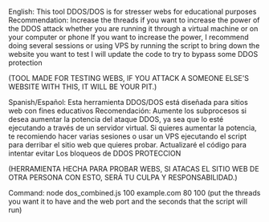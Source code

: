 English:
This tool DDOS/DOS is for stresser webs for educational purposes
Recommendation: Increase the threads if you want to increase the power of the DDOS attack whether you are running it through a virtual machine or on your computer or phone
If you want to increase the power, I recommend doing several sessions or using VPS by running the script to bring down the website you want to test
I will update the code to try to bypass some DDOS protection

(TOOL MADE FOR TESTING WEBS, IF YOU ATTACK A SOMEONE ELSE'S WEBSITE WITH THIS, IT WILL BE YOUR PIT.)

Spanish/Español:
Esta herramienta DDOS/DOS está diseñada para sitios web con fines educativos
Recomendación: Aumente los subprocesos si desea aumentar la potencia del ataque DDOS, ya sea que lo esté ejecutando a través de un servidor virtual.
Si quieres aumentar la potencia, te recomiendo hacer varias sesiones o usar un VPS ejecutando el script para derribar el sitio web que quieres probar. Actualizaré el código para intentar evitar
Los bloqueos de DDOS PROTECCION

(HERRAMIENTA HECHA PARA PROBAR WEBS, SI ATACAS EL SITIO WEB DE OTRA PERSONA CON ESTO, SERÁ TU CULPA Y RESPONSABILIDAD.)


Command: node dos_combined.js 100 example.com 80 100
(put the threads you want it to have and the web port and the seconds that the script will run)
